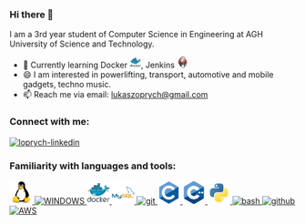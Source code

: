 <h3>Hi there 👋 </h3>

<p>
  I am a 3rd year student of Computer Science in Engineering at AGH University of Science and Technology.
</p>

<ul>
  <li>🌱 Currently learning Docker <a href="https://www.docker.com/" target="_blank" rel="noreferrer"><img src="https://raw.githubusercontent.com/devicons/devicon/master/icons/docker/docker-original-wordmark.svg" alt="docker" width="20" height="20"/></a>, Jenkins <a href="https://www.jenkins.io/" target="_blank" rel="noreferrer"><img src="https://raw.githubusercontent.com/devicons/devicon/master/icons/jenkins/jenkins-original.svg" alt="jenkins" width="20" height="20"/></a></li>
  <li>😄 I am interested in powerlifting, transport, automotive and mobile gadgets, techno music.</li>
  <li>📫 Reach me via email: <a href="mailto:lukaszoprych@gmail.com">lukaszoprych@gmail.com</a></li>
</ul>

<h3 align="left">Connect with me:</h3>
<p align="left">
  <a href="https://www.linkedin.com/in/loprych/" target="_blank" rel="noreferrer">
    <img align="center" src="https://raw.githubusercontent.com/rahuldkjain/github-profile-readme-generator/master/src/images/icons/Social/linked-in-alt.svg" alt="loprych-linkedin" height="30" width="40"/>
  </a>
</p>

<h3>Familiarity with languages and tools:</h3>
<div>
  <a href="https://www.linux.org/" target="_blank" rel="noreferrer">
    <img src="https://raw.githubusercontent.com/devicons/devicon/master/icons/linux/linux-original.svg" alt="linux" width="40" height="40"/>
  </a>
  <a href="https://www.microsoft.com/pl-pl/software-download/windows10" target="_blank" rel="noreferrer">
    <img src="https://img.icons8.com/color/512/windows-10.png" alt="WINDOWS" width="40" height="40"/>
  </a>
  <a href="https://www.docker.com/" target="_blank" rel="noreferrer">
    <img src="https://raw.githubusercontent.com/devicons/devicon/master/icons/docker/docker-original-wordmark.svg" alt="docker" width="40" height="40"/>
  </a>
  <a href="https://www.mysql.com/" target="_blank" rel="noreferrer">
    <img src="https://raw.githubusercontent.com/devicons/devicon/master/icons/mysql/mysql-original-wordmark.svg" alt="mysql" width="40" height="40"/>
  </a>
  <a href="https://git-scm.com/" target="_blank" rel="noreferrer">
    <img src="https://www.vectorlogo.zone/logos/git-scm/git-scm-icon.svg" alt="git" width="40" height="40"/>
  </a>
    <a href="https://www.cprogramming.com/" target="_blank" rel="noreferrer">
    <img src="https://raw.githubusercontent.com/devicons/devicon/master/icons/c/c-original.svg" alt="c" width="40" height="40"/>
  </a>
  <a href="https://www.w3schools.com/cpp/" target="_blank" rel="noreferrer">
    <img src="https://raw.githubusercontent.com/devicons/devicon/master/icons/cplusplus/cplusplus-original.svg" alt="cplusplus" width="40" height="40"/>
  </a>
  <a href="https://www.python.org" target="_blank" rel="noreferrer">
    <img src="https://raw.githubusercontent.com/devicons/devicon/master/icons/python/python-original.svg" alt="python" width="40" height="40"/>
  </a>
  <a href="https://en.wikipedia.org/wiki/Bash_(Unix_shell)" target="_blank" rel="noreferrer">
    <img src="https://raw.githubusercontent.com/jmnote/z-icons/master/svg/bash.svg" alt="bash" width="40" height="40"/>
  </a>
  <a href="https://github.com" target="_blank" rel="noreferrer">
    <img src="https://raw.githubusercontent.com/jmnote/z-icons/master/svg/github.svg" alt="github" width="40" height="40"/>
  </a>
  <a href="https://aws.amazon.com/free/?trk=66441bc6-e4bc-4a33-aafb-45319d9c5b51&sc_channel=ps&s_kwcid=AL!4422!3!453071974957!e!!g!!aws&ef_id=Cj0KCQiA_P6dBhD1ARIsAAGI7HBTEA3K8VjJOP5SXlcXnqE57Rg4dOYpuTXqIvoM20Mlm-BPf3UL7zIaAmIrEALw_wcB:G:s&s_kwcid=AL!4422!3!453071974957!e!!g!!aws" target="_blank" rel="noreferrer">
    <img src="https://img.icons8.com/color/512/amazon-web-services.png" alt="AWS" width="40" height="40"/>
  </a>
</div>
